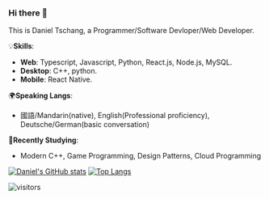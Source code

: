 ### Hi there 👋

This is Daniel Tschang, a Programmer/Software Devloper/Web Developer.

💡**Skills**:   
- **Web**: Typescript, Javascript, Python, React.js, Node.js,  MySQL.  
- **Desktop**: C++, python.
- **Mobile**: React Native.  


🌍**Speaking Langs**:  
- 國語/Mandarin(native), English(Professional proficiency), Deutsche/German(basic conversation)

🎈**Recently Studying**:  
- Modern C++, Game Programming, Design Patterns, Cloud Programming
<!--
**DanielTschang/DanielTschang** is a ✨ _special_ ✨ repository because its `README.md` (this file) appears on your GitHub profile.

Here are some ideas to get you started:

- 🔭 I’m currently working on ...
- 🌱 I’m currently learning ...
- 👯 I’m looking to collaborate on ...
- 🤔 I’m looking for help with ...
- 💬 Ask me about ...
- 📫 How to reach me: ...
- 😄 Pronouns: ...
- ⚡ Fun fact: ...
-->


[![Daniel's GitHub stats](https://github-readme-stats.vercel.app/api?username=DanielTschang&show_icons=true&count_private=true)](https://github.com/anuraghazra/github-readme-stats)
[![Top Langs](https://github-readme-stats.vercel.app/api/top-langs/?username=DanielTschang&layout=compact)](https://github.com/anuraghazra/github-readme-stats)


![visitors](https://visitor-badge.glitch.me/badge?page_id=DanielTschang.DanielTschang&left_color=black&right_color=black)
